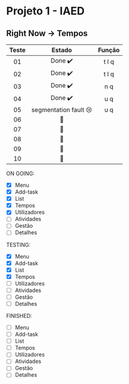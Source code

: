 # Projeto 1 - IAED

## Right Now -> Tempos

| Teste |          Estado          | Função |
| :---: | :----------------------: | :----: |
|  01   | Done :heavy_check_mark:  | t l q  |
|  02   | Done :heavy_check_mark:  | t l q  |
|  03   | Done :heavy_check_mark:  |  n q   |
|  04   | Done :heavy_check_mark:  |  u q   |
|  05   | segmentation fault :cry: |  u q   |
|  06   |       :grimacing:        |        |
|  07   |       :grimacing:        |        |
|  08   |       :grimacing:        |        |
|  09   |       :grimacing:        |        |
|  10   |       :grimacing:        |        |

ON GOING:

- [x] Menu
- [x] Add-task
- [x] List
- [x] Tempos
- [x] Utilizadores
- [ ] Atividades
- [ ] Gestão
- [ ] Detalhes

TESTING:

- [x] Menu
- [x] Add-task
- [x] List
- [x] Tempos
- [ ] Utilizadores
- [ ] Atividades
- [ ] Gestão
- [ ] Detalhes

FINISHED:

- [ ] Menu
- [ ] Add-task
- [ ] List
- [ ] Tempos
- [ ] Utilizadores
- [ ] Atividades
- [ ] Gestão
- [ ] Detalhes
